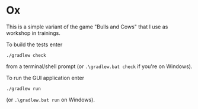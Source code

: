 # Ox

This is a simple variant of the game "Bulls and Cows" that I use as workshop in trainings.

To build the tests enter

```
./gradlew check
```

from a terminal/shell prompt (or `.\gradlew.bat check` if you're on Windows).

To run the GUI application enter

```
./gradlew run
```

(or `.\gradlew.bat run` on Windows).
